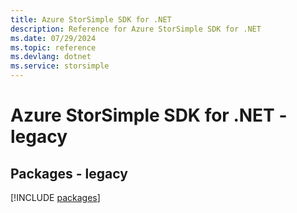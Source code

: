 ```yaml
---
title: Azure StorSimple SDK for .NET
description: Reference for Azure StorSimple SDK for .NET
ms.date: 07/29/2024
ms.topic: reference
ms.devlang: dotnet
ms.service: storsimple
---
```

# Azure StorSimple SDK for .NET - legacy
## Packages - legacy
[!INCLUDE [packages](storsimple-index.md)]